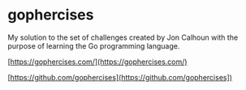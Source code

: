 # gophercises

My solution to the set of challenges created by Jon Calhoun with the purpose of learning the Go programming language.

[https://gophercises.com/](https://gophercises.com/)

[https://github.com/gophercises](https://github.com/gophercises])
